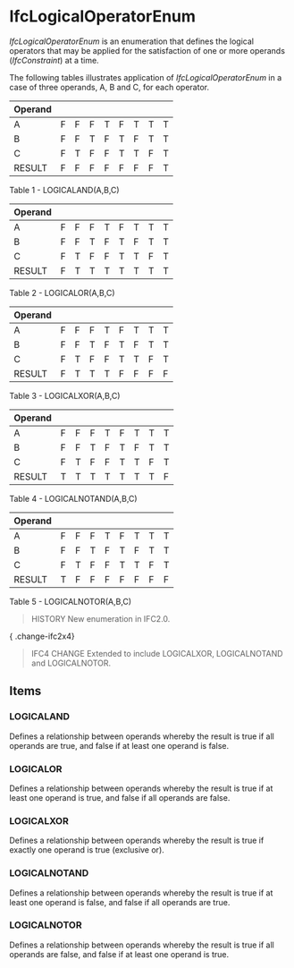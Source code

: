 # IfcLogicalOperatorEnum

_IfcLogicalOperatorEnum_ is an enumeration that defines the logical operators that may be applied for the satisfaction of one or more operands (_IfcConstraint_) at a time.
<!-- end of short definition -->

The following tables illustrates application of _IfcLogicalOperatorEnum_ in a case of three operands, A, B and C, for each operator.


|Operand|||||||||
|--- |--- |--- |--- |--- |--- |--- |--- |--- |
|A|F|F|F|T|F|T|T|T|
|B|F|F|T|F|T|F|T|T|
|C|F|T|F|F|T|T|F|T|
|RESULT|F|F|F|F|F|F|F|T|

Table 1 - LOGICALAND(A,B,C)

|Operand|||||||||
|--- |--- |--- |--- |--- |--- |--- |--- |--- |
|A|F|F|F|T|F|T|T|T|
|B|F|F|T|F|T|F|T|T|
|C|F|T|F|F|T|T|F|T|
|RESULT|F|T|T|T|T|T|T|T|

Table 2 - LOGICALOR(A,B,C)

|Operand|||||||||
|--- |--- |--- |--- |--- |--- |--- |--- |--- |
|A|F|F|F|T|F|T|T|T|
|B|F|F|T|F|T|F|T|T|
|C|F|T|F|F|T|T|F|T|
|RESULT|F|T|T|T|F|F|F|F|

Table 3 - LOGICALXOR(A,B,C)

|Operand|||||||||
|--- |--- |--- |--- |--- |--- |--- |--- |--- |
|A|F|F|F|T|F|T|T|T|
|B|F|F|T|F|T|F|T|T|
|C|F|T|F|F|T|T|F|T|
|RESULT|T|T|T|T|T|T|T|F|

Table 4 - LOGICALNOTAND(A,B,C)

|Operand|||||||||
|--- |--- |--- |--- |--- |--- |--- |--- |--- |
|A|F|F|F|T|F|T|T|T|
|B|F|F|T|F|T|F|T|T|
|C|F|T|F|F|T|T|F|T|
|RESULT|T|F|F|F|F|F|F|F|

Table 5 - LOGICALNOTOR(A,B,C)

> HISTORY New enumeration in IFC2.0.

{ .change-ifc2x4}
> IFC4 CHANGE Extended to include LOGICALXOR, LOGICALNOTAND and LOGICALNOTOR.

## Items

### LOGICALAND
Defines a relationship between operands whereby the result is true if all operands are true, and false if at least one operand is false.

### LOGICALOR
Defines a relationship between operands whereby the result is true if at least one operand is true, and false if all operands are false.

### LOGICALXOR
Defines a relationship between operands whereby the result is true if exactly one operand is true (exclusive or).

### LOGICALNOTAND
Defines a relationship between operands whereby the result is true if at least one operand is false, and false if all operands are true.

### LOGICALNOTOR
Defines a relationship between operands whereby the result is true if all operands are false, and false if at least one operand is true.
